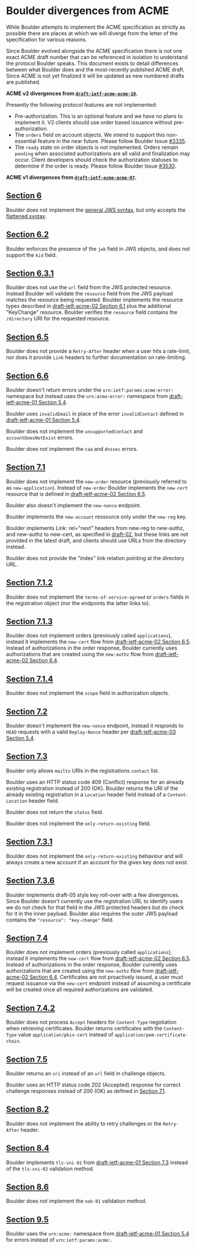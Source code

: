 # Boulder divergences from ACME

While Boulder attempts to implement the ACME specification as strictly as possible there are places at which we will diverge from the letter of the specification for various reasons.

Since Boulder evolved alongside the ACME specification there is not one exact ACME draft number that can be referenced in isolation to understand the protocol Boulder speaks. This document exists to detail differences between what Boulder does and the most-recently published ACME draft. Since ACME is not yet finalized it will be updated as new numbered drafts are published.

**ACME v2 divergences from [`draft-ietf-acme-acme-10`](https://tools.ietf.org/html/draft-ietf-acme-acme-10).**

Presently the following protocol features are not implemented:

- Pre-authorization. This is an optional feature and we have no plans to implement it. V2 clients should use order based issuance without pre-authorization.
- The `orders` field on account objects. We intend to support this non-essential feature in the near future. Please follow Boulder Issue [#3335](https://github.com/letsencrypt/boulder/issues/3335).
- The `ready` state on order objects is not implemented. Orders remain `pending` when associated authorizations are all valid and finalization may occur. Client developers should check the authorization statuses to determine if the order is ready. Please follow Boulder Issue [#3530](https://github.com/letsencrypt/boulder/issues/3530).

**ACME v1 divergences from [`draft-ietf-acme-acme-07`](https://tools.ietf.org/html/draft-ietf-acme-acme-07).**

## [Section 6](https://tools.ietf.org/html/draft-ietf-acme-acme-07#section-6)

Boulder does not implement the [general JWS syntax](https://tools.ietf.org/html/rfc7515#page-20), but only accepts the [flattened syntax](https://tools.ietf.org/html/rfc7515#page-21).

## [Section 6.2](https://tools.ietf.org/html/draft-ietf-acme-acme-07#section-6.2)

Boulder enforces the presence of the `jwk` field in JWS objects, and does not support the `kid` field.

## [Section 6.3.1](https://tools.ietf.org/html/draft-ietf-acme-acme-07#section-6.3.1)

Boulder does not use the `url` field from the JWS protected resource. Instead Boulder will validate the `resource` field from the JWS payload matches the resource being requested. Boulder implements the resource types described in [draft-ietf-acme-02 Section 6.1](https://tools.ietf.org/html/draft-ietf-acme-acme-02#section-6.1) plus the additional "KeyChange" resource. Boulder verifies the `resource` field contains the `/directory` URI for the requested resource.

## [Section 6.5](https://tools.ietf.org/html/draft-ietf-acme-acme-07#section-6.5)

Boulder does not provide a `Retry-After` header when a user hits a rate-limit, nor does it provide `Link` headers to further documentation on rate-limiting.

## [Section 6.6](https://tools.ietf.org/html/draft-ietf-acme-acme-07#section-6.6)

Boulder doesn't return errors under the `urn:ietf:params:acme:error:` namespace but instead uses the `urn:acme:error:` namespace from [draft-ietf-acme-01 Section 5.4](https://tools.ietf.org/html/draft-ietf-acme-acme-01#section-5.4).

Boulder uses `invalidEmail` in place of the error `invalidContact` defined in [draft-ietf-acme-01 Section 5.4](https://tools.ietf.org/html/draft-ietf-acme-acme-01#section-5.4).

Boulder does not implement the `unsupportedContact` and `accountDoesNotExist` errors.

Boulder does not implement the `caa` and `dnssec` errors.

## [Section 7.1](https://tools.ietf.org/html/draft-ietf-acme-acme-07#section-7.1)

Boulder does not implement the `new-order` resource (previously referred to as `new-application`). Instead of `new-order` Boulder implements the `new-cert` resource that is defined in [draft-ietf-acme-02 Section 6.5](https://tools.ietf.org/html/draft-ietf-acme-acme-02#section-6.5).

Boulder also doesn't implement the `new-nonce` endpoint.

Boulder implements the `new-account` ressource only under the `new-reg` key.

Boulder implements Link: rel="next" headers from new-reg to new-authz, and
new-authz to new-cert, as specified in
[draft-02](https://tools.ietf.org/html/draft-ietf-acme-acme-02#page-15), but
these links are not provided in the latest draft, and clients should use URLs
from the directory instead.

Boulder does not provide the "index" link relation pointing at the directory URL.

## [Section 7.1.2](https://tools.ietf.org/html/draft-ietf-acme-acme-07#section-7.1.2)

Boulder does not implement the `terms-of-service-agreed` or `orders` fields in the registration object (nor the endpoints the latter links to).

## [Section 7.1.3](https://tools.ietf.org/html/draft-ietf-acme-acme-07#section-7.1.3)

Boulder does not implement orders (previously called `applications`), instead it implements the `new-cert` flow from [draft-ietf-acme-02 Section 6.5](https://tools.ietf.org/html/draft-ietf-acme-acme-02#section-6.5). Instead of authorizations in the order response, Boulder currently uses authorizations that are created using the `new-authz` flow from [draft-ietf-acme-02 Section 6.4](https://tools.ietf.org/html/draft-ietf-acme-acme-02#section-6.4).

## [Section 7.1.4](https://tools.ietf.org/html/draft-ietf-acme-acme-07#section-7.1.4)

Boulder does not implement the `scope` field in authorization objects.

## [Section 7.2](https://tools.ietf.org/html/draft-ietf-acme-acme-07#section-7.2)

Boulder doesn't implement the `new-nonce` endpoint, instead it responds to `HEAD` requests with a valid `Replay-Nonce` header per [draft-ietf-acme-03 Section 5.4](https://tools.ietf.org/html/draft-ietf-acme-acme-03#section-5.4).

## [Section 7.3](https://tools.ietf.org/html/draft-ietf-acme-acme-07#section-7.3)

Boulder only allows `mailto` URIs in the registrations `contact` list.

Boulder uses an HTTP status code 409 (Conflict) response for an already existing registration instead of 200 (OK). Boulder returns the URI of the already existing registration in a `Location` header field instead of a `Content-Location` header field.

Boulder does not return the `status` field.

Boulder does not implement the `only-return-existing` field.

## [Section 7.3.1](https://tools.ietf.org/html/draft-ietf-acme-acme-07#section-7.3.1)

Boulder does not implement the `only-return-existing` behaviour and will always create a new account if an account for the given key does not exist.

## [Section 7.3.6](https://tools.ietf.org/html/draft-ietf-acme-acme-07#section-7.3.6)

Boulder implements draft-05 style key roll-over with a few divergences. Since Boulder doesn't currently use the registration URL to identify users we do not check for that field in the JWS protected headers but do check for it in the inner payload. Boulder also requires the outer JWS payload contains the `"resource": "key-change"` field.

## [Section 7.4](https://tools.ietf.org/html/draft-ietf-acme-acme-07#section-7.4)

Boulder does not implement orders (previously called `applications`), instead it implements the `new-cert` flow from [draft-ietf-acme-02 Section 6.5](https://tools.ietf.org/html/draft-ietf-acme-acme-02#section-6.5). Instead of authorizations in the order response, Boulder currently uses authorizations that are created using the `new-authz` flow from [draft-ietf-acme-02 Section 6.4](https://tools.ietf.org/html/draft-ietf-acme-acme-02#section-6.4). Certificates are not proactively issued, a user must request issuance via the `new-cert` endpoint instead of assuming a certificate will be created once all required authorizations are validated.

## [Section 7.4.2](https://tools.ietf.org/html/draft-ietf-acme-acme-07#section-7.4.2)

Boulder does not process `Accept` headers for `Content-Type` negotiation when retrieving certificates. Boulder returns certificates with the `Content-Type` value `application/pkix-cert` instead of `application/pem-certificate-chain`.

## [Section 7.5](https://tools.ietf.org/html/draft-ietf-acme-acme-07#section-7.5)

Boulder returns an `uri` instead of an `url` field in challenge objects.

Boulder uses an HTTP status code 202 (Accepted) response for correct challenge responses instead of 200 (OK) as defined in [Section 7.1](https://tools.ietf.org/html/draft-ietf-acme-acme-07#section-7.1).

## [Section 8.2](https://tools.ietf.org/html/draft-ietf-acme-acme-07#section-8.2)

Boulder does not implement the ability to retry challenges or the `Retry-After` header.

## [Section 8.4](https://tools.ietf.org/html/draft-ietf-acme-acme-07#section-8.4)

Boulder implements `tls-sni-01` from [draft-ietf-acme-01 Section 7.3](https://tools.ietf.org/html/draft-ietf-acme-acme-01#section-7.3) instead of the `tls-sni-02` validation method.

## [Section 8.6](https://tools.ietf.org/html/draft-ietf-acme-acme-07#section-8.6)

Boulder does not implement the `oob-01` validation method.

## [Section 9.5](https://tools.ietf.org/html/draft-ietf-acme-acme-07#section-9.6)

Boulder uses the `urn:acme:` namespace from [draft-ietf-acme-01 Section 5.4](https://tools.ietf.org/html/draft-ietf-acme-acme-01#section-5.4) for errors instead of `urn:ietf:params:acme:`.
